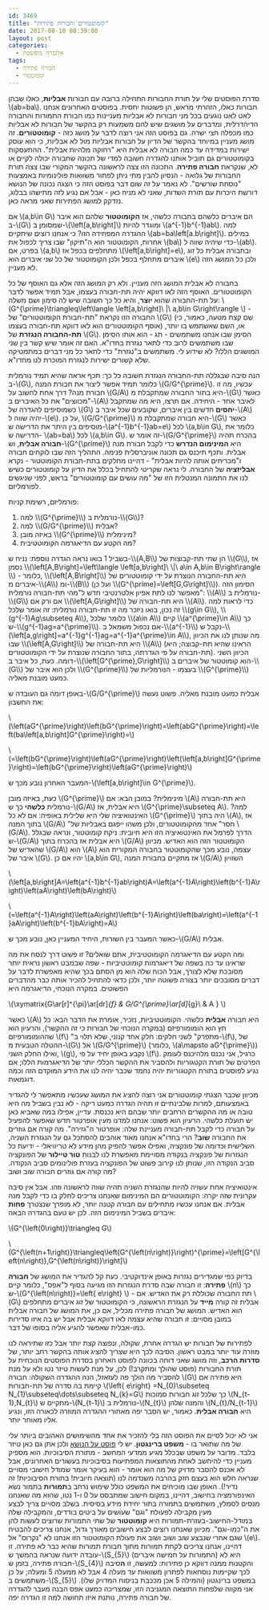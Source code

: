 ```yaml
---
id: 3469
title: "קומוטטורים וחבורות פתירות"
date: 2017-08-10 08:39:08
layout: post
categories: 
  - אלגברה מופשטת
tags: 
  - חבורה פתירה
  - קומוטטור
---
```

סדרת הפוסטים שלי על תורת החבורות התחילה ברובה עם חבורות <strong>אבליות</strong>, כאלו שבהן \\(ab=ba\\). חבורות כאלו, הזהרתי מראש, הן פשוטות יחסית. בפוסטים האחרונים אנחנו לאט לאט נוגעים בכל מני חבורות לא אבליות מעניינות כמו חבורת התמורות והחבורה הדיהדרלית, ומדברים על מושגים שיש להם משמעות רק בהקשר של חבורות לא אבליות כמו מכפלה חצי ישרה. גם בפוסט הזה אני רוצה לדבר על מושג כזה - <strong>קומוטטורים</strong>. זה מושג מעניין במיוחד בהקשר של הדיון על חבורות אבליות מול לא אבליות, כי הוא עוסק ישירות במדידה עד כמה חבורה לא אבלית היא "רחוקה מלהיות אבלית". ההתעסקות בקומוטטורים גם תוביל אותנו להגדרה חשובה למדי של תכונה שחבורה יכולה לקיים או לא, שנקראת <strong>חבורה פתירה</strong>. התכונה הזו צצה לראשונה בהקשר המקורי שבו צצה תורת החבורות של גלואה - הנסיון להבין מתי ניתן לפתור משוואות פולינומיות באמצעות "נוסחת שורשים". לא נאמר על זה שום דבר בפוסט הזה כי הצגה נכונה של הנושא דורשת היכרות עם תורת השדות, שאני לא מניח כאן - אבל אם נגיע לזה מתישהו בבלוג, נזדקק למושג הפתירות שאני מראה כאן.

אם \\(a,b\in G\\) הם איברים כלשהם בחבורה כלשהי, אז <strong>הקומוטטור</strong> שלהם הוא איבר ב-\\(G\\) שמסומן ב-\\(\left[a,b\right]\\) ומוגדר להיות \\(a^{-1}b^{-1}ab\\). למה ההגדרה המפחידה הזו? כי אנחנו רוצים שיתקיים \\(ab=ba\left[a.b\right]\\). במילים אחרות, הקומוטטור הוא ה"תיקון" שבו צריך לכפול את \\(ba\\) כדי שיהיה שווה ל-\\(ab\\). בפרט, אם \\(a,b\\) מתחלפים בכפל אז \\(\left[a,b\right]=e\\), ובחבורה אבלית כל זוג איברים מתחלף בכפל ולכן הקומוטטור של כל שני איברים הוא \\(e\\) ולכן כל המושג הזה לא מעניין.

בחבורה לא אבלית המושג הזה מעניין. ולא רק המושג הזה אלא גם האוסף של כל הקומוטטורים. האוסף הזה לאו דווקא יהיה תת-חבורה בעצמו, אבל תמיד אפשר לדבר על תת-החבורה שהוא <strong>יוצר</strong>, והיא כל כך חשובה שיש לה סימון ושם משלה: \\(G^{\prime}\triangleq\left\langle \left[a,b\right]\ \|\ a,b\in G\right\rangle \\) - החבורה הזו נקראת "תת-חבורת הקומוטטורים" של \\(G\\) (שם קצת מטעה, כאמור, כי אוסף הקומוטטורים הוא לאו דווקא תת-חבורה בעצמו) או, השם שאשתמש בו יותר, <strong>תת-החבורה הנגזרת</strong> של \\(G\\). הסימן שבו אנחנו משתמשים - תג - הוא אותו הסימן שבו משתמשים לרוב כדי לתאר נגזרת בחדו"א. האם זה אומר שיש קשר בין שני המושגים הללו? לא שידוע לי. משתמשים ב"נגזרת" כדי לתאר כל מני דברים במתמטיקה שלא קשורים ישירות לנגזרת המוכרת לנו מחדו"א.

הנה סיבה שבגללה תת-החבורה הנגזרת חשובה כל כך: תכף אראה שהיא תמיד נורמלית ב-\\(G\\), כלומר תמיד אפשר ליצור את חבורת המנה \\(G/G^{\prime}\\). עכשיו, מה זו חבורת מנה? דרך אחת לחשוב על \\(G/A\\) היא בתור החבורה שמתקבלת מ-\\(G\\) כאשר "מכווצים" את כל האיברים ב-\\(A\\) לאיבר אחד - היחידה. אם תרצו, היא מה שמתקבל כשמוסיפים להגדרה של \\(G\\) <strong>יחסים</strong> חדשים בין איברים, שקובעים שכל איבר ב-\\(A\\) יהיה שווה ל-\\(e\\). על כן, \\(G/G^{\prime}\\) היא חבורה שמתקבלת מ-\\(G\\) כאשר מוסיפים בין היתר את הדרישה ש-\\(a^{-1}b^{-1}ab=e\\) לכל \\(a,b\in G\\), כלומר את הדרישה ש- \\(ab=ba\\) לכל \\(a,b\in G\\). זה אומר ש-\\(G/G^{\prime}\\) בהכרח תהיה <strong>חבורה אבלית</strong>, וש-\\(G^{\prime}\\) היא <strong>המינימום הנדרש</strong> כדי לקבל חבורת מנה אבלית. ותכף תיכנס גם תכונה אוניברסלית פנימה. התהליך הזה שבו לוקחים חבורה ו"מכריחים אותה להיות אבלית" - דהיינו מחלקים בתת-חבורת הקומוטטור - נקרא <strong>אבליזציה</strong> של החבורה. לי נראה שקריטי להתחיל בכלל את הדיון על קומוטטורים כשיש לנו את התמונה המנטלית הזו של "מה עושים עם קומוטטורים" בראש, לפני שניגשים לפורמליזם.

פורמליזם, רשימת קניות:
<ol>
	<li>למה \\(G^{\prime}\\) נורמלית ב-\\(G\\)?</li>
	<li>למה \\(G/G^{\prime}\\) אבלית?</li>
	<li>באיזה מובן \\(G^{\prime}\\) מינימלית?</li>
	<li>מה הקטע עם הדיאגרמה הקומוטטיבית?</li>
</ol>
בשביל 1 בואו נראה הגדרה נוספת: נניח ש-\\(A,B\\) הן שתי תת-קבוצות של \\(G\\), אז נסמן \\(\left[A,B\right]=\left\langle \left[a,b\right]\ \|\ a\in A,b\in B\right\rangle \\) - כלומר, \\(\left[A,B\right]\\) היא תת-החבורה הנוצרת על ידי קומוטטורים של איברים מ-\\(A\\) ומ-\\(B\\) (ועל כן \\(G^{\prime}=\left[G,G\right]\\)). הסימון הזה מאפשר לנו לתת אפיון אלטרנטיבי חדש ל"מהי תת-חבורה נורמלית": \\(A\\) נורמלית ב-\\(G\\) אם ורק אם \\(\left[A,G\right]\\) היא תת-חבורה של \\(A\\). כדי לראות למה זה נכון, בואו ניזכר מה זו תת-חבורה נורמלית: זה אומר שלכל \\(g\in G\\), \\(g^{-1}Ag\subseteq A\\), כלומר שלכל \\(a\in A\\) קיים \\(a^{\prime}\in A\\) כך ש-\\(g^{-1}ag=a^{\prime}\\). אם נכפול משמאל ב-\\(a^{-1}\\) נקבל ש-\\(\left[a,g\right]=a^{-1}g^{-1}ag=a^{-1}a^{\prime}\in A\\), מה שנותן לנו את הכיוון שבו \\(\left[A,G\right]\\) היא תת-חבורה של \\(A\\) (הראינו שהיא תת-קבוצה; היא תת-חבורה על פי הגדרתה, בתור החבורה שנוצרת על ידי הקומוטטורים). הכיוון השני דומה. כעת, כל איבר ב-\\(\left[G^{\prime},G\right]\\) הוא קומוטטור של איברים ב-\\(G\\) ולכן הוא איבר של \\(G^{\prime}\\) בעצמו - הנורמליות של \\(G^{\prime}\\) כמעט מובנת מאליה.

באופן דומה גם העובדה ש-\\(G/G^{\prime}\\) אבלית כמעט מובנת מאליה. פשוט נעשה את החשבון:

\\(\left(aG^{\prime}\right)\left(bG^{\prime}\right)=\left(abG^{\prime}\right)=\left(ba\left[a,b\right]G^{\prime}\right)=\\)

\\(=\left(bG^{\prime}\right)\left(aG^{\prime}\right)\left(\left[a,b\right]G^{\prime}\right)=\left(bG^{\prime}\right)\left(aG^{\prime}\right)\\)

המעבר האחרון נובע מכך ש-\\(\left[a,b\right]\in G^{\prime}\\).

כעת, באיזה מובן \\(G^{\prime}\\) מינימלית? במובן הבא: אם \\(A\\) היא תת-חבורה נורמלית <strong>כלשהי</strong> כך ש-\\(G/A\\) היא אבלית, אז \\(G^{\prime}\subseteq A\\). למה? האינטואיציה שלי היא שלילית באופיה: אם לא כל \\(G^{\prime}\\) היה בתוך \\(A\\), אז בתוך המנה \\(G/A\\) "חסר" אחד מהקומוטטורים, ולכן משהו ייפגם באבליות של \\(G/A\\). הדרך לפרמל את האינטואיציה הזו היא חיובית: ניקח קומוטטור, ונראה שבגלל ש-\\(G/A\\) היא אבלית אז בהכרח בתוך \\(G/A\\) הקומוטטור הזה הוא האדיש. מכיוון שהאדיש של \\(G/A\\) הוא \\(A\\) עצמה, נובע מכך שהקומוטטור בחבורה המקורית הוא איבר של \\(G\\). יהיו אם כן \\(a,b\in G\\), אז מתקיים בחבורת המנה \\(G/A\\) השוויון

\\(\left[a,b\right]A=\left(a^{-1}b^{-1}ab\right)A=\left(a^{-1}A\right)\left(b^{-1}A\right)\left(aA\right)\left(bA\right)\\)

\\(=\left(a^{-1}A\right)\left(aA\right)\left(b^{-1}A\right)\left(ba\right)=\left(a^{-1}aA\right)\left(b^{-1}bA\right)=A\\)

כאשר המעבר בין השורות, היחיד המעניין כאן, נובע מכך ש-\\(G/A\\) אבלית.

ומה הקטע עם הדיאגרמה הקומוטטיבית, אתם שואלים? זו פשוט דרך לנסח את מה שראינו עד כה בשפה של דיאגרמות קומוטטיביות - שפה שבמבט ראשון נראית יותר מסובכת שלא לצורך, אבל הכוח שלה הוא מן הסתם בכך שהיא מאפשרת לדבר על דברים מסובכים יותר בצורה פשוטה יותר, ולכן כדאי להתחיל להכיר אותה כבר מהדברים הפשוטים. במקרה הנוכחי, הדיאגרמה היא

\\(\xymatrix{G\ar[r]^{\pi}\ar[dr]_{f} &amp; G/G^{\prime}\ar[d]_{g}\\ &amp; A } \\)

כאשר \\(A\\) היא חבורה <strong>אבלית</strong> כלשהי. הקומוטטיביות, נזכיר, אומרת את הדבר הבא: כל חץ הוא הומומורפיזם (במקרה הנוכחי של חבורות כי זה ההקשר), והרעיון הוא שההומומורפיזם \\(f\\) "מתפרק" לשני חלקים: חלק אחד קנוני, שלא תלוי ב-\\(f\\), של ההטלה הטבעית מ-\\(G\\) אל \\(G/G^{\prime}\\) (כלומר, \\(a\mapsto aG^{\prime}\\)) ואילו החלק השני, \\(g\\), נקבע באופן יחיד על פי \\(f\\). כרגיל, אני נכנס מלהיכנס לעומק הפרטים של תורת הקטגוריות ולהסביר את ההקשר הכללי יותר של הדיאגרמות הללו; אם נגיע לפוסטים בתורת הקטגוריות יהיה נחמד שכבר יהיה לנו את הידע המוקדם הזה וכמה דוגמאות.

מכיוון שכבר הצגתי קומוטטורים אני רוצה להציג את המושג שעכשיו מתאפשר לי להגדיר באמצעותם, למרות שלבינתיים זו תהיה הגדרה כמעט ריקה - לא נבין בשביל מה היא טובה או מה ההקשרים הרחבים יותר שבהם היא נכנסת. עדיין, אפילו במה שאביא כאן יש תועלת כלשהי. הרעיון הוא פשוט: אנחנו למדנו מעין אופרטור חדש שאפשר להפעיל על חבורה כדי לקבל תת-חבורה מעניינת שלה: אופרטור ה"גזירה". מה קורה אם גוזרים את החבורה <strong>שוב</strong>? הרי בחדו"א אנחנו מאוד אוהבים להסתכל גם על הנגזרת השניה, השלישית וכדומה של פונקציה, ואפילו אפשר להפיק מהן מידע לא טריוויאלי - ידיעת כל הנגזרות של פונקציה בנקודה מסויימת מאפשרת לנו לבנות <strong>טור טיילור</strong> של הפונקציה סביב הנקודה הזו, שנותן לנו קירוב פשוט של הפונקציה בעזרת פולינומים סביב הנקודה. מה קורה אם גוזרים חבורה שוב ושוב?

אינטואיציה אחת עשויה להיות שהנגזרת השניה תהיה שווה לראשונה וזהו. אבל אין סיבה עקרונית שזה יקרה: הקומוטטורים הם המינימום שאנחנו צריכים לחלק בו כדי לקבל מנה אבלית. אם אנחנו עכשיו מתחילים עם חבורה קטנה יותר, לא מופרך שנצטרך <strong>פחות</strong> איברים בשביל המינימום הזה. לכן יש טעם בהגדרה הבאה:

\\(G^{\left(0\right)}\triangleq G\\)

\\(G^{\left(n+1\right)}\triangleq\left(G^{\left(n\right)}\right)^{\prime}=\left[G^{\left(n\right)},G^{\left(n\right)}\right]\\)

בדיוק כפי שמגדירים נגזרות באופן אינדוקטיבי. כעת קל להגדיר את המושג של <strong>חבורה פתירה</strong>: זו חבורה שבה סדרת הנגזרות הזו מגיעה בסוף ל"אפס", כלומר קיים \\(n\\) כך ש-\\(G^{\left(n\right)}=\left\{ e\right\} \\) - תת החבורה שכוללת רק את האדיש. אם \\(G\\) אבלית זה קורה <strong>מייד</strong> על הנגזרת הראשונה, כי הקומוטטור של זוג איברים מתחלפים הוא האדיש. המושג של חבורה פתירה מכליל, אם כן, את המושג של חבורה אבלית במובן מסויים: זו חבורה שהיא עצמה לאו דווקא אבלית אבל יש בה איזו סדירות כמו-אבלית שאפשר להגיע אליה בסופו של דבר.

לפתירות של חבורות יש הגדרה אחרת, שקולה, ונפוצה קצת יותר אבל כזו שתיראה לנו מוזרה עוד יותר במבט ראשון. הסיבה לכך היא שצריך להציג אותה בהקשר רחב יותר, של <strong>סדרות הרכב</strong>, וזה מושג שאני דוחה בכוונה לפוסט האחרון בסדרת הפוסטים הנוכחית על תורת החבורות (פוסט שהולך ומתקרב!) לכן, על מנת לעשות טיזר נטו ולא על מנת להסביר מה הולך פה לעזאזל, הנה ההגדרה השקולה: חבורה \\(G\\) היא פתירה אם קיימת בה סדרה של תת-חבורות \\(\left\{ e\right\} =N_{0}\subseteq N_{1}\subseteq\dots\subseteq N_{k}=G\\) כך שלכל זוג חבורות סמוכות \\(N_{t-1},N_{t}\\) מתקיים ש-\\(N_{t-1}\\) נורמלית ב-\\(N_{t}\\) והמנה שלהן \\(N_{t}/N_{t-1}\\) היא <strong>חבורה אבלית</strong>. כאמור, יש הסבר יפה מאחורי ההגדרה המוזרה לכאורה הזו, ונגיע אליו מאוחר יותר.

אני לא יכול לסיים את הפוסט הזה בלי להזכיר את אחד מהשימושים האהובים ביותר עלי של מה שתואר בו - <strong>משפט ברינגטון</strong>. יש לי <a href="http://www.gadial.net/2011/01/23/branching_programs_and_barrington_theorem/">פוסט על הנושא</a> ולכן אתן גם כאן טיזר בלבד. מדובר על משפט שבכלל מגיע ממדעי המחשב - מתורת הסיבוכיות. הוא מספיק מעניין כדי להיחשב לאחת מהתוצאות המפתיעות בסיבוכיות בעשורים האחרונים, אבל לא אכנס להסבר מדויק של מה הוא אומר - הוא בעיקר אומר שמודל חישובי מסויים שנראה חלש הוא בעצם חזק בהרבה משנדמה לנו (תוצאה חיובית! בתורת הסיבוכיות! זה נדיר!). האופן שבו מוכיחים את המשפט כולל שימוש נרחב ב<strong>תמורות</strong> בתמור נשא האינפורמציה בחישוב, דהיינו, במקום חישוב שמתבסס על 0 ו-1 נטו, שהוא מה שאנחנו מנסים לסמלץ, משתמשים בתמורה בתור יחידת מידע בסיסית. בשלב מסויים צריך לבצע מעין מקבילה לפעולת "וגם" שעושים על ביטים בודדים, והמקבילה שלה במודל-החישוב-בעזרת-תמורות היא <strong>קומוטטור</strong> של שתי התמורות שרוצים לעשות להן את ה"כמו-וגם". מכיוון שאנחנו רוצים לבצע חישובים מאורך גדול, אנחנו צריכים להבטיח שגם אחרי שנבצע שוב ושוב ושוב את פעולת הקומוטטור הזו אנחנו לא "נקרוס" אל \\(e\\). דהיינו, אנחנו צריכים לקחת תמורות מתוך חבורת תמורות שהיא כבר לא פתירה. זו עובדה ידועה שנראה בהמשך ש-\\(S_{5}\\) (התמורות על חמישה איברים) היא לא חבורה פתירה, בזמן ש-\\(S_{4}\\) והקטנות ממנה דווקא כן פתירות: למעשה, זו <strong>ה</strong>סיבה לכך שקיימות נוסחאות לפתרון משוואות עד מעלה 4 אבל לא ממעלה 5 ומעלה; על כן משתמשים ב-\\(S_{5}\\) במשפט ברינגטון (והמילה 5 אכן מככבת בניסוח המדויק שלו). אני מקווה שלפחות התוצאה המגניבה הזו, שמצריכה כמעט אפס הבנה מעבר להגדרה של חבורה פתירה, נותנת איזו תחושה למה זו הגדרה יפה.
